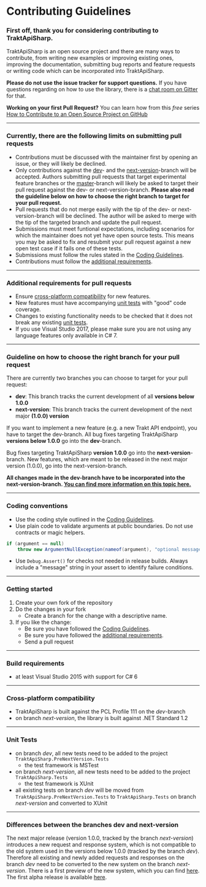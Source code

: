 Contributing Guidelines
===

### **First off, thank you for considering contributing to TraktApiSharp.**

TraktApiSharp is an open source project and there are many ways to contribute, from writing new examples or improving existing ones, improving the documentation, submitting bug reports and feature requests or writing code which can be incorporated into TraktApiSharp.

**Please do not use the issue tracker for support questions.** If you have questions regarding on how to use the library, there is a [chat room on Gitter](https://gitter.im/traktapisharp/Lobby) for that.

**Working on your first Pull Request?** You can learn how from this *free* series [How to Contribute to an Open Source Project on GitHub](https://egghead.io/series/how-to-contribute-to-an-open-source-project-on-github)

---

### **Currently, there are the following limits on submitting pull requests**
- Contributions must be discussed with the maintainer first by opening an issue, or they will likely be declined.
- Only contributions against the [dev](https://github.com/henrikfroehling/TraktApiSharp/tree/dev)- and the [next-version](https://github.com/henrikfroehling/TraktApiSharp/tree/next-version)-branch will be accepted. Authors submitting pull requests that target experimental feature branches or the [master](https://github.com/henrikfroehling/TraktApiSharp/tree/master)-branch will likely be asked to target their pull request against the dev- or next-version-branch. **Please also read the guideline below on how to choose the right branch to target for your pull request.**
- Pull requests that do not merge easily with the tip of the dev- or next-version-branch will be declined. The author will be asked to merge with the tip of the targeted branch and update the pull request.
- Submissions must meet funtional expectations, including scenarios for which the maintainer does not yet have open source tests. This means you may be asked to fix and resubmit your pull request against a new open test case if it fails one of these tests.
- Submissions must follow the rules stated in the [Coding Guidelines](https://github.com/henrikfroehling/TraktApiSharp/blob/dev/coding_style.md).
- Contributions must follow the [additional requirements](https://github.com/henrikfroehling/TraktApiSharp/blob/dev/CONTRIBUTING.md#additional-requirements-for-pull-requests).

---

### **Additional requirements for pull requests**
- Ensure [cross-platform compatibility](https://github.com/henrikfroehling/TraktApiSharp/blob/dev/CONTRIBUTING.md#cross-platform-compatibility) for new features.
- New features must have accompanying [unit tests](https://github.com/henrikfroehling/TraktApiSharp/blob/dev/CONTRIBUTING.md#unit-tests) with "good" code coverage.
- Changes to existing functionality needs to be checked that it does not break any existing [unit tests](https://github.com/henrikfroehling/TraktApiSharp/blob/dev/CONTRIBUTING.md#unit-tests).
- If you use Visual Studio 2017, please make sure you are not using any language features only available in C# 7.

---

### **Guideline on how to choose the right branch for your pull request**

There are currently two branches you can choose to target for your pull request:
- **dev**: This branch tracks the current development of all **versions below 1.0.0**
- **next-version**: This branch tracks the current development of the next major **(1.0.0) version**

If you want to implement a new feature (e.g. a new Trakt API endpoint), you have to target the dev-branch. All bug fixes targeting TraktApiSharp **versions below 1.0.0** go into the **dev**-branch.

Bug fixes targeting TraktApiSharp **version 1.0.0** go into the **next-version**-branch.
New features, which are meant to be released in the next major version (1.0.0), go into the next-version-branch.

**All changes made in the dev-branch have to be incorporated into the next-version-branch. [You can find more information on this topic here.](https://github.com/henrikfroehling/TraktApiSharp/blob/dev/CONTRIBUTING.md#differences-between-the-branches-dev-and-next-version)**

---

### **Coding conventions**
- Use the coding style outlined in the [Coding Guidelines](https://github.com/henrikfroehling/TraktApiSharp/blob/dev/coding_style.md).
- Use plain code to validate arguments at public boundaries. Do not use contracts or magic helpers.
```csharp
if (argument == null)
    throw new ArgumentNullException(nameof(argument), "optional message");
```
- Use `Debug.Assert()` for checks not needed in release builds. Always include a "message" string in your assert to identify failure conditions.

---

### **Getting started**
1. Create your own fork of the repository
2. Do the changes in your fork
   - Create a branch for the change with a descriptive name.
3. If you like the change:
   - Be sure you have followed the [Coding Guidelines](https://github.com/henrikfroehling/TraktApiSharp/blob/dev/coding_style.md).
   - Be sure you have followed the [additional requirements](https://github.com/henrikfroehling/TraktApiSharp/blob/dev/CONTRIBUTING.md#additional-requirements-for-pull-requests).
   - Send a pull request

---

### **Build requirements**
- at least Visual Studio 2015 with support for C# 6

---

### **Cross-platform compatibility**
- TraktApiSharp is built against the PCL Profile 111 on the *dev*-branch
- on branch *next-version*, the library is built against .NET Standard 1.2

---

### **Unit Tests**
- on branch *dev*, all new tests need to be added to the project `TraktApiSharp.PreNextVersion.Tests`
  - the test framework is MSTest
- on branch *next-version*, all new tests need to be added to the project `TraktApiSharp.Tests`
  - the test framework is XUnit
- all existing tests on branch *dev* will be moved from `TraktApiSharp.PreNextVersion.Tests` to `TraktApiSharp.Tests` on branch *next-version* and converted to XUnit

---

### **Differences between the branches dev and next-version**
The next major release (version 1.0.0, tracked by the branch *next-version*) introduces a new request and response system, which is not compatible to the old system used in the versions below 1.0.0 (tracked by the branch *dev*). Therefore all existing and newly added requests and responses on the branch *dev* need to be converted to the new system on the branch *next-version*. There is a first preview of the new system, which you can find [here](https://github.com/henrikfroehling/TraktApiSharp/wiki/00-Prereleases). The first alpha release is available [here](https://github.com/henrikfroehling/TraktApiSharp/releases/tag/v1.0.0-alpha1).
